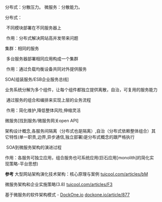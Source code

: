 分布式：分散压力。
微服务：分散能力。



分布式：

​    不同模块部署在不同服务器上

​    作用：分布式解决网站高并发带来问题

集群：相同的服务

​    多台服务器部署相同应用构成一个集群

​    作用：通过负载均衡设备共同对外提供服务

SOA[组装服务/ESB企业服务总线]

​    业务系统分解为多个组件，让每个组件都独立提供离散，自治，可复用的服务能力

​    通过服务的组合和编排来实现上层的业务流程

​    作用：简化维护,降低整体风险,伸缩灵活

微服务[找到服务/微服务网关open API]

​    架构设计概念,各服务间隔离（分布式也是隔离）,自治（分布式依赖整体组合）其它特性(单一职责,边界,异步通信,独立部署)是分布式概念的跟严格执行

​    SOA到微服务架构的演进过程

​    作用：各服务可独立应用，组合服务也可系统应用(巨石应用[monolith]的简化实现策略-平台思想)

**参考** 大型网站架构演化技术架构：核心原理与案例 [tuicool.com/articles/bM](https://link.zhihu.com/?target=http%3A//www.tuicool.com/articles/bMbIBjI)

微服务架构和企业实施策略(3.8) [tuicool.com/articles/F3](https://link.zhihu.com/?target=http%3A//www.tuicool.com/articles/F3ayeuJ)

基于微服务的软件架构模式 - [DockOne.io](https://link.zhihu.com/?target=http%3A//DockOne.io) [dockone.io/article/877](https://link.zhihu.com/?target=http%3A//dockone.io/article/877)